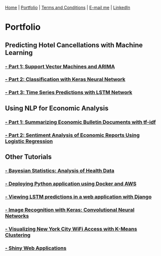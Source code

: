 [Home](https://mgcodesandstats.github.io/) |
[Portfolio](https://mgcodesandstats.github.io/portfolio/) |
[Terms and Conditions](https://mgcodesandstats.github.io/terms/) |
[E-mail me](mailto:contact@michaeljgrogan.com) |
[LinkedIn](https://www.linkedin.com/in/michaeljgrogan/)

# Portfolio

## Predicting Hotel Cancellations with Machine Learning

### [- Part 1: Support Vector Machines and ARIMA](https://www.michael-grogan.com/hotel-cancellations)

### [- Part 2: Classification with Keras Neural Network](https://www.michael-grogan.com/hotel-cancellations/www.michael-grogan.com/hotel-cancellations-neuralnetwork)

### [- Part 3: Time Series Predictions with LSTM Network](https://www.michael-grogan.com/hotel-cancellations/www.michael-grogan.com/hotel-cancellations-lstm)

## Using NLP for Economic Analysis

### [- Part 1: Summarizing Economic Bulletin Documents with tf-idf](https://www.michael-grogan.com/nlp-economics)

### [- Part 2: Sentiment Analysis of Economic Reports Using Logistic Regression](https://www.michael-grogan.com/sentiment-analysis-economics)

## Other Tutorials

### [- Bayesian Statistics: Analysis of Health Data](https://www.michael-grogan.com/bayesian-statistics-health-data)

### [- Deploying Python application using Docker and AWS](https://www.michael-grogan.com/docker-aws)

### [- Viewing LSTM predictions in a web application with Django](https://www.michael-grogan.com/django-lstm)

### [- Image Recognition with Keras: Convolutional Neural Networks](https://www.michael-grogan.com/image-recognition-with-keras-convolutional-neural-networks)

### [- Visualizing New York City WiFi Access with K-Means Clustering](https://www.michael-grogan.com/visualizing-new-york-city-wifi-access-with-k-means-clustering)

### [- Shiny Web Applications](https://github.com/MGCodesandStats/shiny-web-apps)
